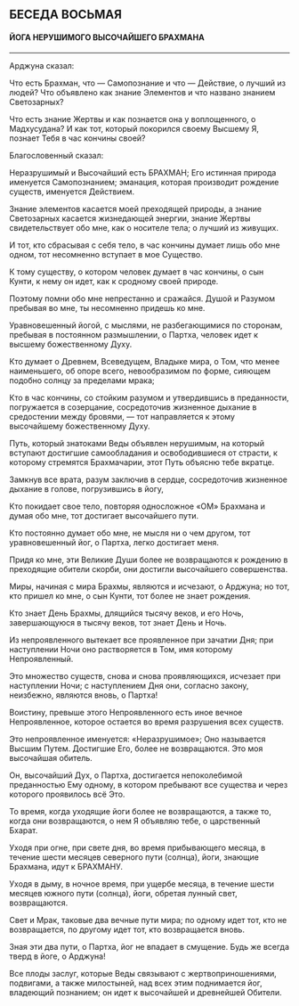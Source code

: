 ## БЕСЕДА ВОСЬМАЯ
#### ЙОГА НЕРУШИМОГО ВЫСОЧАЙШЕГО БРАХМАНА


---
Арджуна сказал:

Что есть Брахман, что — Самопознание и что — Действие, о лучший из людей? Что объявлено как знание Элементов и что названо знанием Светозарных?

Что есть знание Жертвы и как познается она у воплощенного, о Мадхусудана? И как тот, который покорился своему Высшему Я, познает Тебя в час кончины своей?

Благословенный сказал:

Неразрушимый и Высочайший есть БРАХМАН; Его истинная природа именуется Самопознанием; эманация, которая производит рождение существ, именуется Действием.

Знание элементов касается моей преходящей природы, а знание Светозарных касается жизнедающей энергии, знание Жертвы свидетельствует обо мне, как о носителе тела; о лучший из живущих.

И тот, кто сбрасывая с себя тело, в час кончины думает лишь обо мне одном, тот несомненно вступает в мое Существо.

К тому существу, о котором человек думает в час кончины, о сын Кунти, к нему он идет, как к сродному своей природе.

Поэтому помни обо мне непрестанно и сражайся. Душой и Разумом пребывая во мне, ты несомненно придешь ко мне.

Уравновешенный йогой, с мыслями, не разбегающимися по сторонам, пребывая в постоянном размышлении, о Партха, человек идет к высшему божественному Духу.

Кто думает о Древнем, Всеведущем, Владыке мира, о Том, что менее наименьшего, об опоре всего, невообразимом по форме, сияющем подобно солнцу за пределами мрака;

Кто в час кончины, со стойким разумом и утвердившись в преданности, погружается в созерцание, сосредоточив жизненное дыхание в средостении между бровями, — тот направляется к этому высочайшему божественному Духу.

Путь, который знатоками Веды объявлен нерушимым, на который вступают достигшие самообладания и освободившиеся от страсти, к которому стремятся Брахмачарии, этот Путь объясню тебе вкратце.

Замкнув все врата, разум заключив в сердце, сосредоточив жизненное дыхание в голове, погрузившись в йогу,

Кто покидает свое тело, повторяя односложное «ОМ» Брахмана и думая обо мне, тот достигает высочайшего пути.

Кто постоянно думает обо мне, не мысля ни о чем другом, тот уравновешенный йог, о Партха, легко достигает меня.

Придя ко мне, эти Великие Души более не возвращаются к рождению в преходящие обители скорби, они достигли высочайшего совершенства.

Миры, начиная с мира Брахмы, являются и исчезают, о Арджуна; но тот, кто пришел ко мне, о сын Кунти, тот более не знает рождения.

Кто знает День Брахмы, длящийся тысячу веков, и его Ночь, завершающуюся в тысячу веков, тот знает День и Ночь.

Из непроявленного вытекает все проявленное при зачатии Дня; при наступлении Ночи оно растворяется в Том, имя которому Непроявленный.

Это множество существ, снова и снова проявляющихся, исчезает при наступлении Ночи; с наступлением Дня они, согласно закону, неизбежно, являются вновь, о Партха!

Воистину, превыше этого Непроявленного есть иное вечное Непроявленное, которое остается во время разрушения всех существ.

Это непроявленное именуется: «Неразрушимое»; Оно называется Высшим Путем. Достигшие Его, более не возвращаются. Это моя высочайшая обитель.

Он, высочайший Дух, о Партха, достигается непоколебимой преданностью Ему одному, в котором пребывают все существа и через которого проявилось всё Это.

То время, когда уходящие йоги более не возвращаются, а также то, когда они возвращаются, о нем Я объявляю тебе, о царственный Бхарат.

Уходя при огне, при свете дня, во время прибывающего месяца, в течение шести месяцев северного пути (солнца), йоги, знающие Брахмана, идут к БРАХМАНУ.

Уходя в дыму, в ночное время, при ущербе месяца, в течение шести месяцев южного пути (солнца), йоги, обретая лунный свет, возвращаются.

Свет и Мрак, таковые два вечные пути мира; по одному идет тот, кто не возвращается, по другому идет тот, кто возвращается вновь.

Зная эти два пути, о Партха, йог не впадает в смущение. Будь же всегда тверд в йоге, о Арджуна!

Все плоды заслуг, которые Веды связывают с жертвоприношениями, подвигами, а также милостыней, над всех этим поднимается йог, владеющий познанием; он идет к высочайшей и древнейшей Обители.
